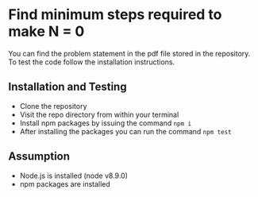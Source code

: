 # Find minimum steps required to make N = 0

You can find the problem statement in the pdf file stored in the repository. To test the code follow the installation instructions.

## Installation and Testing

- Clone the repository
- Visit the repo directory from within your terminal
- Install npm packages by issuing the command `npm i`
- After installing the packages you can run the command `npm test`

## Assumption

- Node.js is installed (node v8.9.0)
- npm packages are installed
